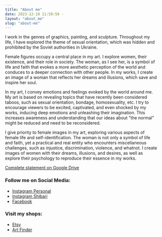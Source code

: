 ```yaml
---
title: "About me"
date: 2023-12-10 11:59:59 -
layout: "about_me"
slug: "about-me"
---
```


I work in the genres of graphics, painting, and sculpture. Throughout my life, I have explored the theme of sexual orientation, which was hidden and prohibited by the Soviet authorities in Ukraine.  

Female figures occupy a central place in my art. I explore women, their existence, and their role in society. The woman, as I see her, is a symbol of life and faith that evokes a more aesthetic perception of the world and conduces to a deeper connection with other people. In my works, I create an image of a woman that reflects her dreams and illusions, which save and inspire her soul.  

In my art, I convey emotions and feelings evoked by the world around me. My art is based on revealing topics that have recently been considered taboos, such as sexual orientation, bondage, homosexuality, etc. I try to encourage viewers to be excited, captivated, and even shocked by my works, inducing deep emotions and unleashing their imagination. This increases awareness and understanding that our ideas about "the normal" might be reduced and need to be reconsidered.  

I give priority to female images in my art, exploring various aspects of female life and self-identification. The woman is not only a symbol of life and faith, yet a practical and real entity who encounters miscellaneous challenges, such as injustice, discrimination, violence, and whatnot. I create images of women with their dreams, illusions, and desires, as well as explore their psychology to reproduce their essence in my works.

[Complete statement on Google Drive](https://docs.google.com/presentation/d/1bslCemGZ1SEwcD51dhUO694m99OcMZP2taDo40GllVg/edit#slide=id.g2a0bfe57b1c_0_849)


### Follow me on Social Media:
- [Instagram Personal](https://www.instagram.com/tetianacherevan/)
- [Instagram Shibari](https://www.instagram.com/shibari.artkingdom/)
- [Facebook](https://www.facebook.com/tetiana.cherevan)


### Visit my shops:
- [Etsy](https://www.etsy.com/shop/CherevanArtGallery)
- [Art Finder](https://www.artfinder.com/artist/tetiana-cherevan/)

